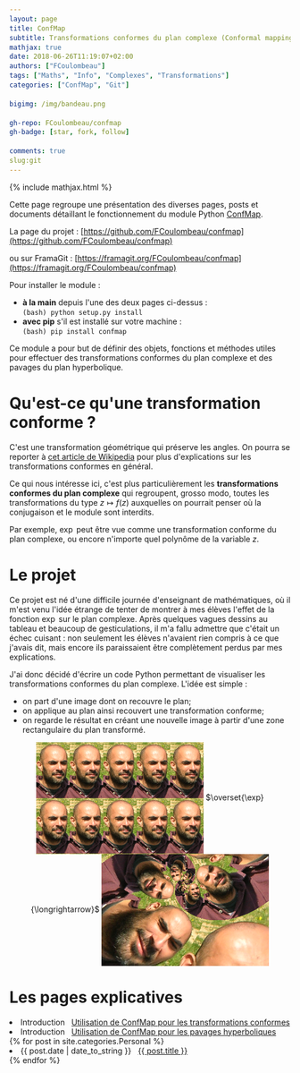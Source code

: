 ```yaml
---
layout: page
title: ConfMap
subtitle: Transformations conformes du plan complexe (Conformal mappings)
mathjax: true
date: 2018-06-26T11:19:07+02:00
authors: ["FCoulombeau"]
tags: ["Maths", "Info", "Complexes", "Transformations"]
categories: ["ConfMap", "Git"]

bigimg: /img/bandeau.png

gh-repo: FCoulombeau/confmap
gh-badge: [star, fork, follow]

comments: true
slug:git
---
```

{% include mathjax.html %}

Cette page regroupe une présentation des diverses pages, posts et documents détaillant le fonctionnement du module Python [ConfMap](https://pypi.org/project/confmap/).

La page du projet : [https://github.com/FCoulombeau/confmap](https://github.com/FCoulombeau/confmap)

ou sur FramaGit     : [https://framagit.org/FCoulombeau/confmap](https://framagit.org/FCoulombeau/confmap)

Pour installer le module :

- **à la main** depuis l'une des deux pages ci-dessus :  
`(bash) python setup.py install`
- **avec pip** s'il est installé sur votre machine :  
`(bash) pip install confmap`

Ce module a pour but de définir des objets, fonctions et méthodes utiles pour effectuer des transformations conformes du plan complexe et des pavages du plan hyperbolique.

# Qu'est-ce qu'une transformation conforme ?

C'est une transformation géométrique qui préserve les angles. On pourra se reporter à [cet article de Wikipedia](https://fr.wikipedia.org/wiki/Transformation_conforme) pour plus d'explications sur les transformations conformes en général.

Ce qui nous intéresse ici, c'est plus particulièrement les **transformations conformes du plan complexe** qui regroupent, grosso modo, toutes les transformations du type $z\mapsto f(z)$ auxquelles on pourrait penser où la conjugaison et le module sont interdits.

Par exemple, $\exp$ peut être vue comme une transformation conforme du plan complexe, ou encore n'importe quel polynôme de la variable $z$.

# Le projet

Ce projet est né d'une difficile journée d'enseignant de mathématiques, où il m'est venu l'idée étrange de tenter de montrer à mes élèves l'effet de la fonction $\exp$ sur le plan complexe. Après quelques vagues dessins au tableau et beaucoup de gesticulations, il m'a fallu admettre que c'était un échec cuisant : non seulement les élèves n'avaient rien compris à ce que j'avais dit, mais encore ils paraissaient être complètement perdus par mes explications.

J'ai donc décidé d'écrire un code Python permettant de visualiser les transformations conformes du plan complexe. L'idée est simple :

- on part d'une image dont on recouvre le plan;
- on applique au plan ainsi recouvert une transformation conforme;
- on regarde le résultat en créant une nouvelle image à partir d'une zone rectangulaire du plan transformé.

<p align="center"><img src=/img/oim-1.png style="vertical-align:middle"> $\overset{\exp}{\longrightarrow}$ <img src=/img/oim-2.png style="vertical-align:middle"></p>

# Les pages explicatives

<li><span>Introduction</span> &nbsp; <a href="/git/confmap/">Utilisation de ConfMap pour les transformations conformes</a></li>
<li><span>Introduction</span> &nbsp; <a href="/git/hyperbolic/">Utilisation de ConfMap pour les pavages hyperboliques</a></li>
{% for post in site.categories.Personal %}
 <li><span>{{ post.date | date_to_string }}</span> &nbsp; <a href="{{ post.url }}">{{ post.title }}</a></li>
{% endfor %}